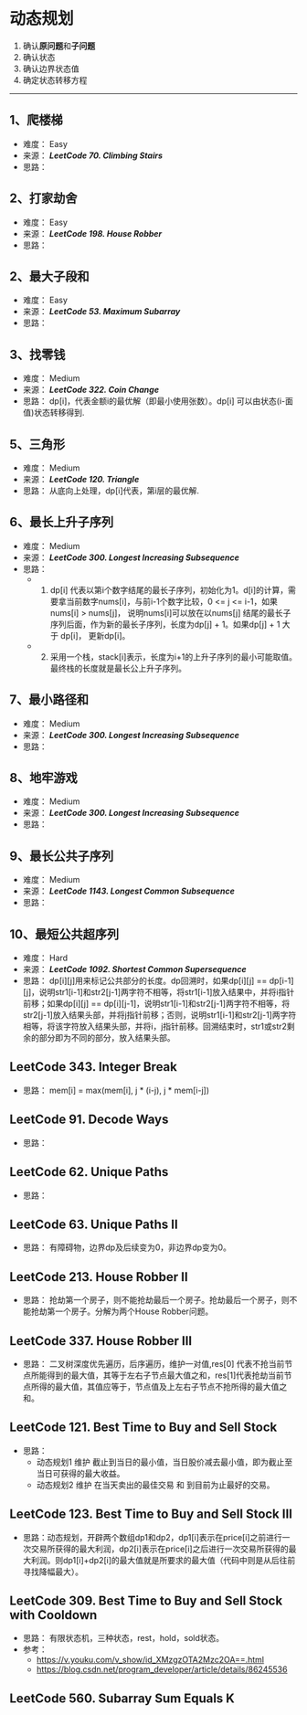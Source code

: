 # 动态规划

1. 确认**原问题**和**子问题**
2. 确认状态
3. 确认边界状态值
4. 确定状态转移方程

---

## 1、爬楼梯

 - 难度： Easy
 - 来源： ***LeetCode 70. Climbing Stairs***
 - 思路：

## 2、打家劫舍

 - 难度： Easy
 - 来源： ***LeetCode 198. House Robber***
 - 思路：  

## 2、最大子段和

 - 难度： Easy
 - 来源： ***LeetCode 53. Maximum Subarray***
 - 思路：  

## 3、找零钱

 - 难度： Medium
 - 来源： ***LeetCode 322. Coin Change***
 - 思路： dp[i]，代表金额i的最优解（即最小使用张数）。dp[i] 可以由状态(i-面值)状态转移得到.

## 5、三角形

 - 难度： Medium
 - 来源： ***LeetCode 120. Triangle***
 - 思路： 从底向上处理，dp[i]代表，第i层的最优解.

## 6、最长上升子序列

 - 难度： Medium
 - 来源： ***LeetCode 300. Longest Increasing Subsequence***
 - 思路： 
    - 1. dp[i] 代表以第i个数字结尾的最长子序列，初始化为1。d[i]的计算，需要拿当前数字nums[i]，与前i-1个数字比较，0 <= j <= i-1，如果nums[i] > nums[j]， 说明nums[i]可以放在以nums[j] 结尾的最长子序列后面，作为新的最长子序列，长度为dp[j] + 1。如果dp[j] + 1 大于 dp[i]， 更新dp[i]。
    - 2. 采用一个栈，stack[i]表示，长度为i+1的上升子序列的最小可能取值。最终栈的长度就是最长公上升子序列。

## 7、最小路径和
 - 难度： Medium
 - 来源： ***LeetCode 300. Longest Increasing Subsequence***
 - 思路： 

## 8、地牢游戏
 - 难度： Medium
 - 来源： ***LeetCode 300. Longest Increasing Subsequence***
 - 思路： 

## 9、最长公共子序列
 - 难度： Medium
 - 来源： ***LeetCode 1143. Longest Common Subsequence***
 - 思路：

## 10、最短公共超序列
 - 难度： Hard
 - 来源： ***LeetCode 1092. Shortest Common Supersequence***
 - 思路： dp[i][j]用来标记公共部分的长度。dp回溯时，如果dp[i][j] == dp[i-1][j]，说明str1[i-1]和str2[j-1]两字符不相等，将str1[i-1]放入结果中，并将i指针前移；如果dp[i][j] == dp[i][j-1]，说明str1[i-1]和str2[j-1]两字符不相等，将str2[j-1]放入结果头部，并将j指针前移；否则，说明str1[i-1]和str2[j-1]两字符相等，将该字符放入结果头部，并将i，j指针前移。回溯结束时，str1或str2剩余的部分即为不同的部分，放入结果头部。

## LeetCode 343. Integer Break
 - 思路： mem[i] = max(mem[i], j * (i-j), j * mem[i-j]) 

## LeetCode 91. Decode Ways
 - 思路：

## LeetCode 62. Unique Paths
 - 思路：

## LeetCode 63. Unique Paths II
 - 思路： 有障碍物，边界dp及后续变为0，非边界dp变为0。

## LeetCode 213. House Robber II
 - 思路： 抢劫第一个房子，则不能抢劫最后一个房子。抢劫最后一个房子，则不能抢劫第一个房子。分解为两个House Robber问题。

## LeetCode 337. House Robber III
 - 思路： 二叉树深度优先遍历，后序遍历，维护一对值,res[0] 代表不抢当前节点所能得到的最大值，其等于左右子节点最大值之和，res[1]代表抢劫当前节点所得的最大值，其值应等于，节点值及上左右子节点不抢所得的最大值之和。

## LeetCode 121. Best Time to Buy and Sell Stock
 - 思路： 
    - 动态规划1 维护 截止到当日的最小值，当日股价减去最小值，即为截止至当日可获得的最大收益。
    - 动态规划2 维护 在当天卖出的最佳交易 和 到目前为止最好的交易。

## LeetCode 123. Best Time to Buy and Sell Stock III
 - 思路：动态规划，开辟两个数组dp1和dp2，dp1[i]表示在price[i]之前进行一次交易所获得的最大利润，dp2[i]表示在price[i]之后进行一次交易所获得的最大利润。则dp1[i]+dp2[i]的最大值就是所要求的最大值（代码中则是从后往前寻找降幅最大）。

## LeetCode 309. Best Time to Buy and Sell Stock with Cooldown
 - 思路： 有限状态机，三种状态，rest，hold，sold状态。
 - 参考：
    - https://v.youku.com/v_show/id_XMzgzOTA2Mzc2OA==.html 
    - https://blog.csdn.net/program_developer/article/details/86245536

## LeetCode 560. Subarray Sum Equals K
    

